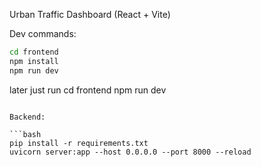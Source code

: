 Urban Traffic Dashboard (React + Vite)

Dev commands:

```bash (for the first time)
cd frontend
npm install
npm run dev

```
later just run
 cd frontend
 npm run dev
```

Backend:

```bash
pip install -r requirements.txt
uvicorn server:app --host 0.0.0.0 --port 8000 --reload
```


